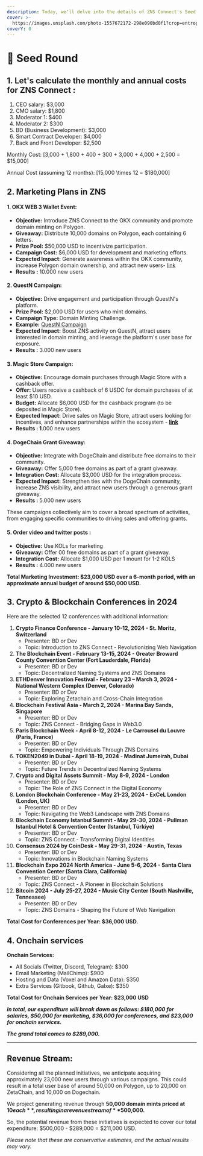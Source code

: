 ```yaml
---
description: Today, we'll delve into the details of ZNS Connect's Seed round.
cover: >-
  https://images.unsplash.com/photo-1557672172-298e090bd0f1?crop=entropy&cs=srgb&fm=jpg&ixid=M3wxOTcwMjR8MHwxfHNlYXJjaHwxMHx8YWJzdHJhY3R8ZW58MHx8fHwxNzAyMDMxMDY2fDA&ixlib=rb-4.0.3&q=85
coverY: 0
---
```


# 💠 Seed Round

## &#x20;1. Let's calculate the monthly and annual costs for ZNS Connect :

1. CEO salary: $3,000
2. CMO salary: $1,800
3. Moderator 1: $400
4. Moderator 2: $300
5. BD (Business Development): $3,000
6. Smart Contract Developer: $4,000
7. Back and Front Developer: $2,500

Monthly Cost: \[3,000 + 1,800 + 400 + 300 + 3,000 + 4,000 + 2,500 = $15,000]

Annual Cost (assuming 12 months): \[15,000 \times 12 = $180,000]

## 2. Marketing Plans in ZNS&#x20;

#### 1. **OKX WEB 3 Wallet Event:**

* **Objective:** Introduce ZNS Connect to the OKX community and promote domain minting on Polygon.
* **Giveaway:** Distribute 10,000 domains on Polygon, each containing 6 letters.
* **Prize Pool:** $50,000 USD to incentivize participation.
* **Campaign Cost:** $6,000 USD for development and marketing efforts.
* **Expected Impact:** Generate awareness within the OKX community, increase Polygon domain ownership, and attract new users- [link](https://unstoppabledomains.com/blog/categories/announcements/article/bringing-digital-identity-to-okx)&#x20;
* **Results :** 10.000 new users&#x20;

#### 2. **QuestN Campaign:**

* **Objective:** Drive engagement and participation through QuestN's platform.
* **Prize Pool:** $2,000 USD for users who mint domains.
* **Campaign Type:** Domain Minting Challenge.
* **Example:** [QuestN Campaign](https://app.questn.com/quest/810387324534120750)
* **Expected Impact:** Boost ZNS activity on QuestN, attract users interested in domain minting, and leverage the platform's user base for exposure.
* **Results :**  3.000 new users&#x20;

#### 3. **Magic Store Campaign:**

* **Objective:** Encourage domain purchases through Magic Store with a cashback offer.
* **Offer:** Users receive a cashback of 6 USDC for domain purchases of at least $10 USD.
* **Budget:** Allocate $6,000 USD for the cashback program (to be deposited in Magic Store).
* **Expected Impact:** Drive sales on Magic Store, attract users looking for incentives, and enhance partnerships within the ecosystem - [**link** ](https://magic.store/hot-offers/zns-connect)
* **Results :  1**.000 new users&#x20;

#### 4. **DogeChain Grant Giveaway:**

* **Objective:** Integrate with DogeChain and distribute free domains to their community.
* **Giveaway:** Offer 5,000 free domains as part of a grant giveaway.
* **Integration Cost:** Allocate $3,000 USD for the integration process.
* **Expected Impact:** Strengthen ties with the DogeChain community, increase ZNS visibility, and attract new users through a generous grant giveaway.
* **Results :**  5.000 new users&#x20;

These campaigns collectively aim to cover a broad spectrum of activities, from engaging specific communities to driving sales and offering grants.&#x20;

#### 5. **Order video and twitter posts :**

* **Objective:** Use KOLs for marketing&#x20;
* **Giveaway:** Offer 00 free domains as part of a grant giveaway.
* **Integration Cost:** Allocate $1,000 USD per 1 mount for 1-2 KOLS
* **Results :**  4.000 new users&#x20;

**Total Marketing Investment: $23,000 USD over a 6-month period, with an approximate annual budget of around $50,000 USD.**

## 3. Crypto & Blockchain Conferences in 2024

&#x20;Here are the selected 12 conferences with additional information:

1. **Crypto Finance Conference - January 10-12, 2024 - St. Moritz, Switzerland**
   * Presenter: BD or Dev
   * Topic: Introduction to ZNS Connect - Revolutionizing Web Navigation
2. **The Blockchain Event - February 13-15, 2024 - Greater Broward County Convention Center (Fort Lauderdale, Florida)**
   * Presenter: BD or Dev
   * Topic: Decentralized Naming Systems and ZNS Domains
3. **ETHDenver Innovation Festival - February 23 – March 3, 2024 - National Western Complex (Denver, Colorado)**
   * Presenter: BD or Dev
   * Topic: Exploring Zetachain and Cross-Chain Integration
4. **Blockchain Festival Asia - March 2, 2024 - Marina Bay Sands, Singapore**
   * Presenter: BD or Dev
   * Topic: ZNS Connect - Bridging Gaps in Web3.0
5. **Paris Blockchain Week - April 8-12, 2024 - Le Carrousel du Louvre (Paris, France)**
   * Presenter: BD or Dev
   * Topic: Empowering Individuals Through ZNS Domains
6. **TOKEN2049 in Dubai - April 18-19, 2024 - Madinat Jumeirah, Dubai**
   * Presenter: BD or Dev
   * Topic: Future Trends in Decentralized Naming Systems
7. **Crypto and Digital Assets Summit - May 8-9, 2024 - London**
   * Presenter: BD or Dev
   * Topic: The Role of ZNS Connect in the Digital Economy
8. **London Blockchain Conference - May 21-23, 2024 - ExCeL London (London, UK)**
   * Presenter: BD or Dev
   * Topic: Navigating the Web3 Landscape with ZNS Domains
9. **Blockchain Economy Istanbul Summit - May 29-30, 2024 - Pullman Istanbul Hotel & Convention Center (Istanbul, Türkiye)**
   * Presenter: BD or Dev
   * Topic: ZNS Connect - Transforming Digital Identities
10. **Consensus 2024 by CoinDesk - May 29-31, 2024 - Austin, Texas**
    * Presenter: BD or Dev
    * Topic: Innovations in Blockchain Naming Systems
11. **Blockchain Expo 2024 North America - June 5-6, 2024 - Santa Clara Convention Center (Santa Clara, California)**
    * Presenter: BD or Dev
    * Topic: ZNS Connect - A Pioneer in Blockchain Solutions
12. **Bitcoin 2024 - July 25-27, 2024 - Music City Center (South Nashville, Tennessee)**
    * Presenter: BD or Dev
    * Topic: ZNS Domains - Shaping the Future of Web Navigation

**Total Cost for Conferences per Year: $36,000 USD.**

## **4. Onchain services**&#x20;

**Onchain Services:**

* All Socials (Twitter, Discord, Telegram): $300
* Email Marketing (MailChimp): $900
* Hosting and Data (Voxel and Amazon Data): $350
* Extra Services (Gitbook, Github, Galxe): $350

**Total Cost for Onchain Services per Year: $23,000 USD**



_**In total, our expenditure will break down as follows: $180,000 for salaries, $50,000 for marketing, $36,000 for conferences, and $23,000 for onchain services.**_&#x20;

_**The grand total comes to $289,000.**_

***

## Revenue Stream:

Considering all the planned initiatives, we anticipate acquiring approximately 23,000 new users through various campaigns. This could result in a total user base of around 50,000 on Polygon, up to 20,000 on ZetaChain, and 10,000 on Dogechain.

We project generating revenue through **50,000 domain mints priced at $10 each**, resulting in a revenue stream of **$500,000.**

So, the potential revenue from these initiatives is expected to cover our total expenditure: $500,000 - $289,000 = $211,000 USD.

_Please note that these are conservative estimates, and the actual results may vary._

